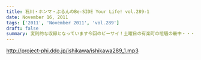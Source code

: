 ```yaml
---
title: 石川・ホンマ・ぶるんのBe-SIDE Your Life! vol.289-1
date: November 16, 2011
tags: ['2011', 'November 2011', 'vol.289']
draft: false
summary: 変則的な収録となっています今回のビーサイ！土曜日の有楽町の喧騒の最中・・・男３人集まっています。今回もまたもや、リスナーに「問いたい！」内容からスタートです。NAMAE
---
```


http://project-phi.ddo.jp/ishikawa/ishikawa289_1.mp3